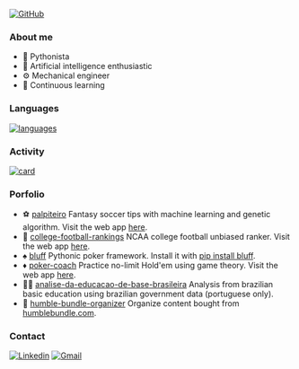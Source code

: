 [![GitHub](https://img.shields.io/github/followers/matheusccouto?label=follow&style=social)](https://github.com/matheusccouto)

### About me

- :snake: Pythonista
- :brain: Artificial intelligence enthusiastic
- :gear: Mechanical engineer
- :book: Continuous learning

### Languages

[![languages](https://github-readme-stats.vercel.app/api/top-langs/?username=matheusccouto&hide=html&layout=compact&theme=default)](https://github.com/matheusccouto/)

### Activity

[![card](https://github-readme-stats.vercel.app/api?username=matheusccouto&theme=default)](https://github.com/matheusccouto/)

### Porfolio

- :soccer: [palpiteiro](https://github.com/matheusccouto/palpiteiro) Fantasy soccer tips with machine learning and genetic algorithm. Visit the web app [here](https://share.streamlit.io/matheusccouto/palpiteiro/main/app.py).
- :football: [college-football-rankings](https://github.com/matheusccouto/college-football-rankings) NCAA college football unbiased ranker. Visit the web app [here](https://share.streamlit.io/matheusccouto/college-football-rankings/main/app.py).
- :spades: [bluff](https://github.com/matheusccouto/bluff) Pythonic poker framework. Install it with [pip install bluff](https://pypi.org/project/bluff/).
- :diamonds: [poker-coach](https://github.com/matheusccouto/poker-coach) Practice no-limit Hold'em using game theory. Visit the web app [here](https://share.streamlit.io/matheusccouto/poker-coach/pokercoach.py).
- :teacher: [analise-da-educacao-de-base-brasileira](https://github.com/matheusccouto/analise-da-educacao-de-base-brasileira) Analysis from brazilian basic education using brazilian government data (portuguese only).
- :open_file_folder: [humble-bundle-organizer](https://github.com/matheusccouto/humble-bundle-organizer) Organize content bought from [humblebundle.com](https://www.humblebundle.com/).

### Contact

[![Linkedin](https://img.shields.io/badge/-matheusccouto-blue?style=flat-square&logo=Linkedin&logoColor=white&link=https://www.linkedin.com/in/matheusccouto/)](https://www.linkedin.com/in/matheusccouto/)
[![Gmail](https://img.shields.io/badge/-matheusccouto@gmail.com-006bed?style=flat-square&logo=Gmail&logoColor=white&link=mailto:matheusccouto@gmail.com)](mailto:matheusccouto@gmail.com)
